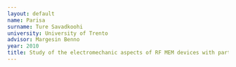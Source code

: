 ```yaml
---
layout: default 
name: Parisa
surname: Ture Savadkoohi
university: University of Trento
advisor: Margesin Benno
year: 2010
title: Study of the electromechanic aspects of RF MEM devices with particular emphasis on the dynamic behavior for the case of RF MEM switches and tuneable capacitors
---
```


